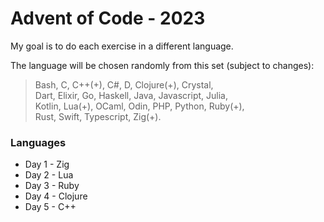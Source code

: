 # Advent of Code - 2023

My goal is to do each exercise in a different language.

The language will be chosen randomly from this set (subject to changes): 
> Bash, C, C++(+), C#, D, Clojure(+), Crystal, <br>
> Dart, Elixir, Go, Haskell, Java, Javascript, Julia, <br>
> Kotlin, Lua(+), OCaml, Odin, PHP, Python, Ruby(+), <br>
> Rust, Swift, Typescript, Zig(+). <br>

### Languages
- Day 1 - Zig
- Day 2 - Lua
- Day 3 - Ruby
- Day 4 - Clojure
- Day 5 - C++
